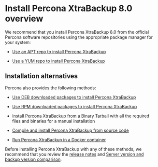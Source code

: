 # Install Percona XtraBackup 8.0 overview

We recommend that you install Percona XtraBackup 8.0 from the official Percona software repositories using the appropriate package manager for your system:

* [Use an APT repo to install Percona XtraBackup](./installation/apt_repo.md)

* [Use a YUM repo to install Percona XtraBackup](./installation/yum_repo.md)

## Installation alternatives

Percona also provides the following methods:

* [Use DEB downloaded packages to install Percona XtraBackup](./installation/apt-download-deb.md)

* [Use RPM downloaded packages to install Percona XtraBackup](./installation/yum-download-rpm.md) 

* [Install Percona XtraBackup from a Binary Tarball](./installation/binary-tarball.md) with all the required files and binaries for a manual installation

* [Compile and install Percona XtraBackup from source code](./installation/compiling_xtrabackup.md)

* [Run Percona XtraBackup in a Docker container](./installation/docker.md)

Before installing Percona XtraBackup with any of these methods, we recommend that you review the [release notes](./release-notes.md) and [Server version and backup version comparison](./using_xtrabackup/comparison.md).
